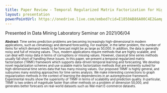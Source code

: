 ```yaml
---
title: Paper Review - Temporal Regularized Matrix Factorization for High-Dimensional Time Series Prediction
layout: presentation
powerPointUrl: https://onedrive.live.com/embed?cid=E1850AB86A00C4E2&amp;resid=E1850AB86A00C4E2%217548&amp;authkey=AKl0VGjgaC8U7Ag&amp;em=2&amp;wdAr=1.3333333333333333
---
```

Presented in Data Mining Laboratory Seminar on 2021/06/04

<span style="font-size:0.7em;">**Abstract**: Time series prediction problems are becoming increasingly high-dimensional in
modern applications, such as climatology and demand forecasting. For example,
in the latter problem, the number of items for which demand needs to be forecast
might be as large as 50,000. In addition, the data is generally noisy and full of
missing values. Thus, modern applications require methods that are highly scalable,
and can deal with noisy data in terms of corruptions or missing values. However,
classical time series methods usually fall short of handling these issues. In this
paper, we present a temporal regularized matrix factorization (TRMF) framework
which supports data-driven temporal learning and forecasting. We develop novel
regularization schemes and use scalable matrix factorization methods that are
eminently suited for high-dimensional time series data that has many missing values.
Our proposed TRMF is highly general, and subsumes many existing approaches
for time series analysis. We make interesting connections to graph regularization
methods in the context of learning the dependencies in an autoregressive framework.
Experimental results show the superiority of TRMF in terms of scalability and
prediction quality. In particular, TRMF is two orders of magnitude faster than
other methods on a problem of dimension 50,000, and generates better forecasts on
real-world datasets such as Wal-mart E-commerce datasets.</span>
